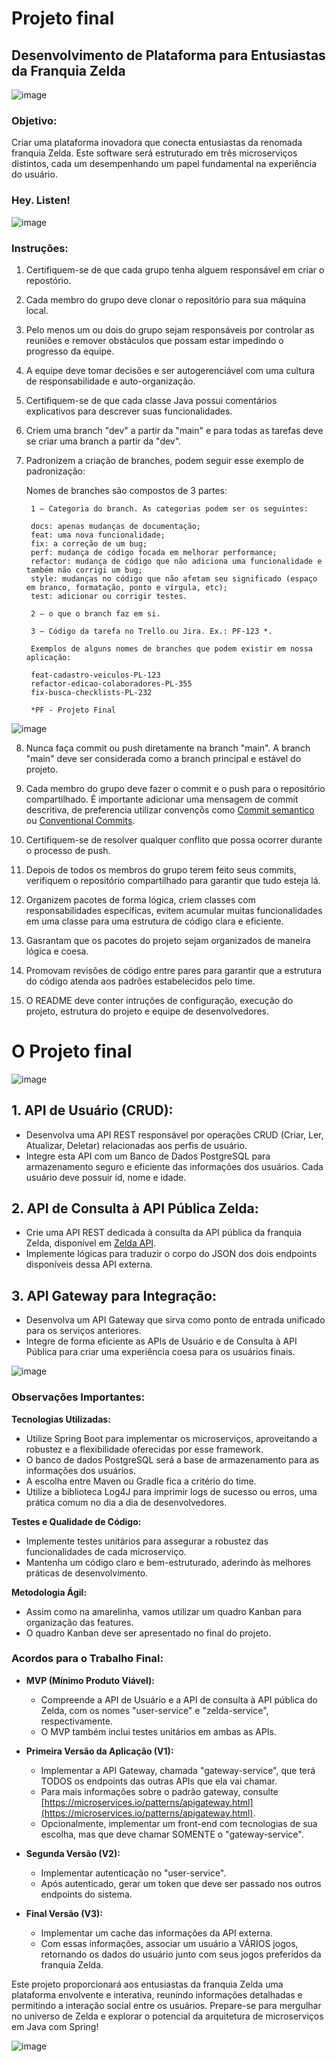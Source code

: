 # Projeto final 

## Desenvolvimento de Plataforma para Entusiastas da Franquia Zelda

![image](https://github.com/SkiereszDiego/Java-Caldeira/blob/05d363e0c06db70f549dbe478a7aa6d395442eaa/aula17/zelda1.gif)

### **Objetivo:** 
Criar uma plataforma inovadora que conecta entusiastas da renomada franquia Zelda. Este software será estruturado em três microserviços distintos, cada um desempenhando um papel fundamental na experiência do usuário.

### **Hey. Listen!**

![image](https://github.com/SkiereszDiego/Java-Caldeira/blob/05d363e0c06db70f549dbe478a7aa6d395442eaa/aula17/zelda4.gif)

### **Instruções:**

1. Certifiquem-se de que cada grupo tenha alguem responsável em criar o repostório.

2. Cada membro do grupo deve clonar o repositório para sua máquina local.

3. Pelo menos um ou dois do grupo sejam responsáveis por controlar as reuniões e remover obstáculos que possam estar impedindo o progresso da equipe.

4. A equipe deve tomar decisões e ser autogerenciável com uma cultura de responsabilidade e auto-organização.

5. Certifiquem-se de que cada classe Java possui comentários explicativos para descrever suas funcionalidades.

6. Criem uma branch "dev" a partir da "main" e para todas as tarefas deve se criar uma branch a partir da "dev".

7. Padronizem a criação de branches, podem seguir esse exemplo de padronização: 

    Nomes de branches são compostos de 3 partes:
    
        1 — Categoria do branch. As categorias podem ser os seguintes:
        
        docs: apenas mudanças de documentação;
        feat: uma nova funcionalidade;
        fix: a correção de um bug;
        perf: mudança de código focada em melhorar performance;
        refactor: mudança de código que não adiciona uma funcionalidade e também não corrigi um bug;
        style: mudanças no código que não afetam seu significado (espaço em branco, formatação, ponto e vírgula, etc);
        test: adicionar ou corrigir testes.
   
        2 — o que o branch faz em si.
        
        3 — Código da tarefa no Trello ou Jira. Ex.: PF-123 *.
        
        Exemplos de alguns nomes de branches que podem existir em nossa aplicação:
        
        feat-cadastro-veiculos-PL-123
        refactor-edicao-colaboradores-PL-355
        fix-busca-checklists-PL-232

        *PF - Projeto Final

![image](https://github.com/SkiereszDiego/Java-Caldeira/blob/fix/link-conventional-commits/aula17/commit%20semantico.png)

8. Nunca faça commit ou push diretamente na branch "main". A branch "main" deve ser considerada como a branch principal e estável do projeto.

9. Cada membro do grupo deve fazer o commit e o push para o repositório compartilhado. É importante adicionar uma mensagem de commit descritiva, de preferencia utilizar convençõs como [Commit semantico](https://programadriano.medium.com/dica-r%C3%A1pida-commits-sem%C3%A2nticos-e0ca2139badd) ou [Conventional Commits](https://www.conventionalcommits.org/en/v1.0.0/).

10. Certifiquem-se de resolver qualquer conflito que possa ocorrer durante o processo de push.

11. Depois de todos os membros do grupo terem feito seus commits, verifiquem o repositório compartilhado para garantir que tudo esteja lá.

12. Organizem pacotes de forma lógica, criem classes com responsabilidades específicas, evitem acumular muitas funcionalidades em uma classe para uma estrutura de código clara e eficiente.

13. Gasrantam que os pacotes do projeto sejam organizados de maneira lógica e coesa.

14. Promovam revisões de código entre pares para garantir que a estrutura do código atenda aos padrões estabelecidos pelo time.

15. O README deve conter intruções de configuração, execução do projeto, estrutura do projeto e equipe de desenvolvedores.

# O Projeto final

![image](https://github.com/SkiereszDiego/Java-Caldeira/blob/05d363e0c06db70f549dbe478a7aa6d395442eaa/aula17/zelda.gif)

## 1. API de Usuário (CRUD):
- Desenvolva uma API REST responsável por operações CRUD (Criar, Ler, Atualizar, Deletar) relacionadas aos perfis de usuário.
- Integre esta API com um Banco de Dados PostgreSQL para armazenamento seguro e eficiente das informações dos usuários. Cada usuário deve possuir id, nome e idade.

## 2. API de Consulta à API Pública Zelda:
- Crie uma API REST dedicada à consulta da API pública da franquia Zelda, disponível em [Zelda API](https://docs.zelda.fanapis.com/docs/games).
- Implemente lógicas para traduzir o corpo do JSON dos dois endpoints disponíveis dessa API externa.

## 3. API Gateway para Integração:
- Desenvolva um API Gateway que sirva como ponto de entrada unificado para os serviços anteriores.
- Integre de forma eficiente as APIs de Usuário e de Consulta à API Pública para criar uma experiência coesa para os usuários finais.

![image](https://github.com/SkiereszDiego/Java-Caldeira/blob/05d363e0c06db70f549dbe478a7aa6d395442eaa/aula17/gateway.png)

### Observações Importantes:

**Tecnologias Utilizadas:**
- Utilize Spring Boot para implementar os microserviços, aproveitando a robustez e a flexibilidade oferecidas por esse framework.
- O banco de dados PostgreSQL será a base de armazenamento para as informações dos usuários.
- A escolha entre Maven ou Gradle fica a critério do time.
- Utilize a biblioteca Log4J para imprimir logs de sucesso ou erros, uma prática comum no dia a dia de desenvolvedores.

**Testes e Qualidade de Código:**
- Implemente testes unitários para assegurar a robustez das funcionalidades de cada microserviço.
- Mantenha um código claro e bem-estruturado, aderindo às melhores práticas de desenvolvimento.

**Metodologia Ágil:**
- Assim como na amarelinha, vamos utilizar um quadro Kanban para organização das features.
- O quadro Kanban deve ser apresentado no final do projeto.

### Acordos para o Trabalho Final:

- **MVP (Mínimo Produto Viável):**
    - Compreende a API de Usuário e a API de consulta à API pública do Zelda, com os nomes "user-service" e "zelda-service", respectivamente.
    - O MVP também inclui testes unitários em ambas as APIs.

- **Primeira Versão da Aplicação (V1):**
    - Implementar a API Gateway, chamada "gateway-service", que terá TODOS os endpoints das outras APIs que ela vai chamar.
    - Para mais informações sobre o padrão gateway, consulte [https://microservices.io/patterns/apigateway.html](https://microservices.io/patterns/apigateway.html).
    - Opcionalmente, implementar um front-end com tecnologias de sua escolha, mas que deve chamar SOMENTE o "gateway-service".

- **Segunda Versão (V2):**
    - Implementar autenticação no "user-service".
    - Após autenticado, gerar um token que deve ser passado nos outros endpoints do sistema.

- **Final Versão (V3):**
    - Implementar um cache das informações da API externa.
    - Com essas informações, associar um usuário a VÁRIOS jogos, retornando os dados do usuário junto com seus jogos preferidos da franquia Zelda.

Este projeto proporcionará aos entusiastas da franquia Zelda uma plataforma envolvente e interativa, reunindo informações detalhadas e permitindo a interação social entre os usuários. Prepare-se para mergulhar no universo de Zelda e explorar o potencial da arquitetura de microserviços em Java com Spring!

![image](https://github.com/SkiereszDiego/Java-Caldeira-Privado/blob/094ec6dbf6c1eaa4d2a79872af38f9e6df13dd40/aula17-desafio-final/zelda2.gif)



